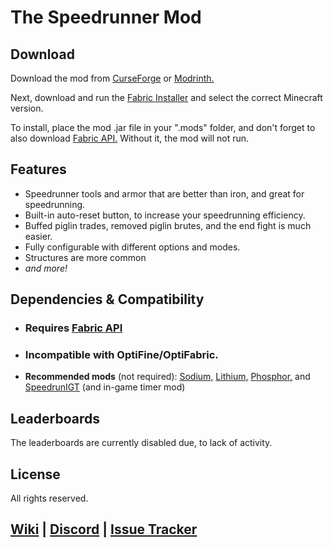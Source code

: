 # The Speedrunner Mod

## Download

Download the mod from [CurseForge](https://www.curseforge.com/minecraft/mc-mods/speedrunner-mod) or [Modrinth.](https://modrinth.com/mod/speedrunner-mod)

Next, download and run the [Fabric Installer](https://fabricmc.net/use/installer/) and select the correct Minecraft version.

To install, place the mod .jar file in your ".mods" folder, and don't forget to also download [Fabric API.](https://modrinth.com/mod/fabric-api) Without it, the mod will not run.

## Features

- Speedrunner tools and armor that are better than iron, and great for speedrunning.
- Built-in auto-reset button, to increase your speedrunning efficiency.
- Buffed piglin trades, removed piglin brutes, and the end fight is much easier.
- Fully configurable with different options and modes.
- Structures are more common
- *and more!*

## Dependencies & Compatibility
- ### **Requires** [Fabric API](https://modrinth.com/mod/fabric-api)
- ### **Incompatible** with OptiFine/OptiFabric.
- **Recommended mods** (not required): [Sodium,](https://modrinth.com/mod/sodium) [Lithium,](https://modrinth.com/mod/lithium) [Phosphor,](https://modrinth.com/mod/phosphor) and [SpeedrunIGT](https://modrinth.com/mod/speedrunigt) (and in-game timer mod)

## Leaderboards
The leaderboards are currently disabled due, to lack of activity.

## License
All rights reserved.

## [Wiki](https://sites.google.com/view/dillon8775/the-speedrunner-mod) | [Discord](https://discord.gg/jvHXkdPRWJ) | [Issue Tracker](https://github.com/Dillon8775/Speedrunner-Mod/issues)